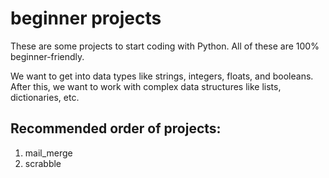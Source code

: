 # beginner projects
These are some projects to start coding with Python. All of these are 100% beginner-friendly.

We want to get into data types like strings, integers, floats, and booleans. After this, we want to work with complex data structures like lists, dictionaries, etc.

## Recommended order of projects:

1. mail_merge
2. scrabble
